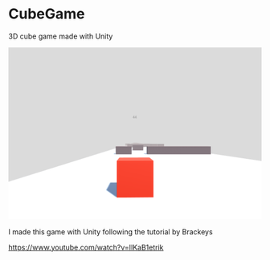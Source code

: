 # CubeGame
3D cube game made with Unity

![alt text](gameplay_pic.png)


I made this game with Unity following the tutorial by Brackeys

https://www.youtube.com/watch?v=IlKaB1etrik 

